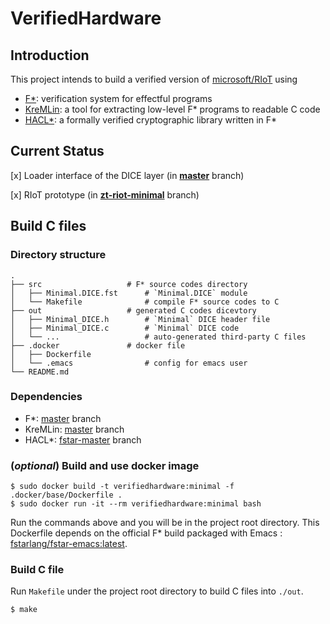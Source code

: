 VerifiedHardware
======================


Introduction
------------

This project intends to build a verified version of [microsoft/RIoT](https://github.com/microsoft/RIoT) using 
- [F*](https://github.com/FStarLang/FStar): verification system for effectful programs
- [KreMLin](https://github.com/FStarLang/kremlin): a tool for extracting low-level F* programs to readable C code
- [HACL*](https://github.com/project-everest/hacl-star): a formally verified cryptographic library written in F*

Current Status
--------------

[x] Loader interface of the DICE layer (in **[master](https://github.com/95616ARG/VerifiedHardware/tree/master)** branch) 

[x] RIoT prototype (in **[zt-riot-minimal](https://github.com/95616ARG/VerifiedHardware/tree/zt-riot-minimal)** branch)

Build C files
--------------

### Directory structure

```
.
├── src                   # F* source codes directory
│   ├── Minimal.DICE.fst      # `Minimal.DICE` module
│   └── Makefile              # compile F* source codes to C
├── out                   # generated C codes dicevtory
│   ├── Minimal_DICE.h        # `Minimal` DICE header file
│   ├── Minimal_DICE.c        # `Minimal` DICE code
│   └── ...                   # auto-generated third-party C files
├── .docker               # docker file 
│   ├── Dockerfile 
│   └── .emacs                # config for emacs user
└── README.md
```

### Dependencies
- F*: [master](https://github.com/FStarLang/FStar) branch
- KreMLin: [master](https://github.com/FStarLang/kremlin) branch
- HACL*: [fstar-master](https://github.com/project-everest/hacl-star/tree/fstar-master) branch
### (*optional*) Build and use docker image
```
$ sudo docker build -t verifiedhardware:minimal -f .docker/base/Dockerfile .
$ sudo docker run -it --rm verifiedhardware:minimal bash
```
Run the commands above and you will be in the project root directory. This Dockerfile depends on the official F* build packaged with Emacs : [fstarlang/fstar-emacs:latest](https://hub.docker.com/r/fstarlang/fstar-emacs/tags).

### Build C file
Run `Makefile` under the project root directory to build C files into `./out`.
```
$ make
```
